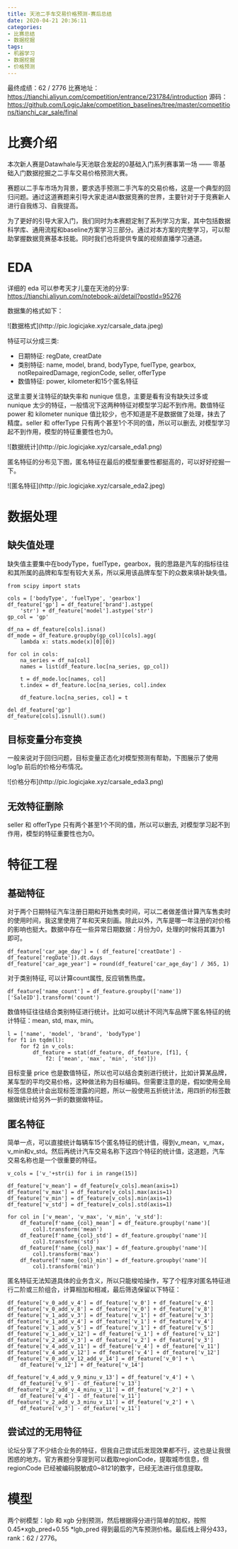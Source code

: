 ```yaml
---
title: 天池二手车交易价格预测-赛后总结
date: 2020-04-21 20:36:11
categories: 
- 比赛总结
- 数据挖掘
tags:
- 机器学习
- 数据挖掘
- 价格预测
---
```

最终成绩：62 / 2776
比赛地址：https://tianchi.aliyun.com/competition/entrance/231784/introduction
源码：https://github.com/LogicJake/competition_baselines/tree/master/competitions/tianchi_car_sale/final

# 比赛介绍
本次新人赛是Datawhale与天池联合发起的0基础入门系列赛事第一场 —— 零基础入门数据挖掘之二手车交易价格预测大赛。

赛题以二手车市场为背景，要求选手预测二手汽车的交易价格，这是一个典型的回归问题。通过这道赛题来引导大家走进AI数据竞赛的世界，主要针对于于竞赛新人进行自我练习、自我提高。

为了更好的引导大家入门，我们同时为本赛题定制了系列学习方案，其中包括数据科学库、通用流程和baseline方案学习三部分。通过对本方案的完整学习，可以帮助掌握数据竞赛基本技能。同时我们也将提供专属的视频直播学习通道。

# EDA
详细的 eda 可以参考天才儿童在天池的分享: https://tianchi.aliyun.com/notebook-ai/detail?postId=95276

数据集的格式如下：  

<div style="margin: auto">![数据格式](http://pic.logicjake.xyz/carsale_data.jpeg)</div>


特征可以分成三类:

* 日期特征: regDate, creatDate
* 类别特征: name, model, brand, bodyType, fuelType, gearbox, notRepairedDamage, regionCode, seller, offerType
* 数值特征: power, kilometer和15个匿名特征

这里主要关注特征的缺失率和 nunique 信息，主要是看有没有缺失过多或 nunique 太少的特征，一般情况下这两种特征对模型学习起不到作用。数值特征 power 和 kilometer nunique 值比较少，也不知道是不是数据做了处理，抹去了精度。seller 和 offerType 只有两个甚至1个不同的值，所以可以删去, 对模型学习起不到作用，模型的特征重要性也为0。

<div style="margin: auto">![数据统计](http://pic.logicjake.xyz/carsale_eda1.png)</div>


匿名特征的分布见下图，匿名特征在最后的模型重要性都挺高的，可以好好挖掘一下。

<div style="margin: auto">![匿名特征](http://pic.logicjake.xyz/carsale_eda2.jpeg)</div>

# 数据处理
## 缺失值处理
缺失值主要集中在bodyType，fuelType，gearbox，我的思路是汽车的指标往往和其所属的品牌和车型有较大关系，所以采用该品牌车型下的众数来填补缺失值。
```
from scipy import stats

cols = ['bodyType', 'fuelType', 'gearbox']
df_feature['gp'] = df_feature['brand'].astype(
    'str') + df_feature['model'].astype('str')
gp_col = 'gp'

df_na = df_feature[cols].isna()
df_mode = df_feature.groupby(gp_col)[cols].agg(
    lambda x: stats.mode(x)[0][0])

for col in cols:
    na_series = df_na[col]
    names = list(df_feature.loc[na_series, gp_col])

    t = df_mode.loc[names, col]
    t.index = df_feature.loc[na_series, col].index

    df_feature.loc[na_series, col] = t

del df_feature['gp']
df_feature[cols].isnull().sum()
```

## 目标变量分布变换
一般来说对于回归问题，目标变量正态化对模型预测有帮助，下图展示了使用 log1p 前后的价格分布情况。

<div style="margin: auto">![价格分布](http://pic.logicjake.xyz/carsale_eda3.png)</div>

## 无效特征删除
seller 和 offerType 只有两个甚至1个不同的值，所以可以删去, 对模型学习起不到作用，模型的特征重要性也为0。

# 特征工程

## 基础特征
对于两个日期特征汽车注册日期和开始售卖时间，可以二者做差值计算汽车售卖时的使用时间，我这里使用了年和天来刻画。除此以外，汽车是哪一年注册的对价格的影响也挺大。数据中存在一些异常日期数据：月份为0，处理的时候将其置为1即可。

```
df_feature['car_age_day'] = ( df_feature['creatDate'] - df_feature['regDate']).dt.days
df_feature['car_age_year'] = round(df_feature['car_age_day'] / 365, 1)
```

对于类别特征, 可以计算count属性, 反应销售热度。

```
df_feature['name_count'] = df_feature.groupby(['name'])['SaleID'].transform('count')
```

数值特征往往结合类别特征进行统计。比如可以统计不同汽车品牌下匿名特征的统计特征：mean, std, max, min。
```
l = ['name', 'model', 'brand', 'bodyType']
for f1 in tqdm(l):
    for f2 in v_cols:
        df_feature = stat(df_feature, df_feature, [f1], {
            f2: ['mean', 'max', 'min', 'std']})
```
目标变量 price 也是数值特征，所以也可以结合类别进行统计，比如计算某品牌，某车型的平均交易价格，这种做法称为目标编码。但需要注意的是，假如使用全局标签信息统计会出现标签泄露的问题，所以一般使用五折统计法，用四折的标签数据做统计给另外一折的数据做特征。

## 匿名特征
简单一点，可以直接统计每辆车15个匿名特征的统计值，得到v_mean，v_max，v_min和v_std。然后再统计汽车交易名称下这四个特征的统计值，这道题，汽车交易名称也是一个很重要的特征。
```
v_cols = ['v_'+str(i) for i in range(15)]

df_feature['v_mean'] = df_feature[v_cols].mean(axis=1)
df_feature['v_max'] = df_feature[v_cols].max(axis=1)
df_feature['v_min'] = df_feature[v_cols].min(axis=1)
df_feature['v_std'] = df_feature[v_cols].std(axis=1)

for col in ['v_mean', 'v_max', 'v_min', 'v_std']:
    df_feature[f'name_{col}_mean'] = df_feature.groupby('name')[
        col].transform('mean')
    df_feature[f'name_{col}_std'] = df_feature.groupby('name')[
        col].transform('std')
    df_feature[f'name_{col}_max'] = df_feature.groupby('name')[
        col].transform('max')
    df_feature[f'name_{col}_min'] = df_feature.groupby('name')[
        col].transform('min')
```
匿名特征无法知道具体的业务含义，所以只能梭哈操作，写了个程序对匿名特征进行二阶或三阶组合，计算相加和相减，最后筛选保留以下特征：
```
df_feature['v_0_add_v_4'] = df_feature['v_0'] + df_feature['v_4']
df_feature['v_0_add_v_8'] = df_feature['v_0'] + df_feature['v_8']
df_feature['v_1_add_v_3'] = df_feature['v_1'] + df_feature['v_3']
df_feature['v_1_add_v_4'] = df_feature['v_1'] + df_feature['v_4']
df_feature['v_1_add_v_5'] = df_feature['v_1'] + df_feature['v_5']
df_feature['v_1_add_v_12'] = df_feature['v_1'] + df_feature['v_12']
df_feature['v_2_add_v_3'] = df_feature['v_2'] + df_feature['v_3']
df_feature['v_4_add_v_11'] = df_feature['v_4'] + df_feature['v_11']
df_feature['v_4_add_v_12'] = df_feature['v_4'] + df_feature['v_12']
df_feature['v_0_add_v_12_add_v_14'] = df_feature['v_0'] + \
    df_feature['v_12'] + df_feature['v_14']

df_feature['v_4_add_v_9_minu_v_13'] = df_feature['v_4'] + \
    df_feature['v_9'] - df_feature['v_13']
df_feature['v_2_add_v_4_minu_v_11'] = df_feature['v_2'] + \
    df_feature['v_4'] - df_feature['v_11']
df_feature['v_2_add_v_3_minu_v_11'] = df_feature['v_2'] + \
    df_feature['v_3'] - df_feature['v_11']
```

## 尝试过的无用特征
论坛分享了不少结合业务的特征，但我自己尝试后发现效果都不行，这也是让我很困惑的地方。官方赛题分享提到可以截取regionCode，提取城市信息，但 regionCode 已经被编码脱敏成0~8121的数字，已经无法进行信息提取。

# 模型
两个树模型：lgb 和 xgb 分别预测，然后根据得分进行简单的加权，按照 0.45*xgb_pred+0.55 *lgb_pred 得到最后的汽车预测价格。最后线上得分433，rank：62 / 2776。